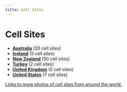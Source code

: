 ```yaml
---
title: Cell Sites
---
```


# Cell Sites

* **[Australia](au)** (20 cell sites)
* **[Iceland](is)** (5 cell sites)
* **[New Zealand](nz)** (50 cell sites)
* **[Turkey](tr)** (2 cell sites)
* **[United Kingdom](gb)** (2 cell sites)
* **[United States](us)** (7 cell sites)

[Links to more photos of cell sites from around the world.](links)
